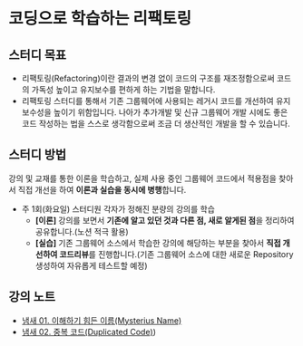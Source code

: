 # 코딩으로 학습하는 리팩토링

## 스터디 목표
- 리팩토링(Refactoring)이란 결과의 변경 없이 코드의 구조를 재조정함으로써 코드의 가독성 높이고 유지보수를 편하게 하는 기법을 말합니다.
- 리팩토링 스터디를 통해서 기존 그룹웨어에 사용되는 레거시 코드를 개선하여 유지보수성을 높이기 위함입니다. 나아가 추가개발 및 신규 그룹웨어 개발 시에도 좋은 코드 작성하는 법을 스스로 생각함으로써 조금 더 생산적인 개발을 할 수 있습니다.


## 스터디 방법
강의 및 교재를 통한 이론을 학습하고, 실제 사용 중인 그룹웨어 코드에서 적용점을 찾아서 직접 개선을 하여 **이론과 실습을 동시에 병행**합니다.

- 주 1회(화요일) 스터디원 각자가 정해진 분량의 강의를 학습
    - **[이론]** 강의를 보면서 **기존에 알고 있던 것과 다른 점, 새로 알게된 점**을 정리하여 공유합니다.(노션 적극 활용)
    - **[실습]** 기존 그룹웨어 소스에서 학습한 강의에 해당하는 부분을 찾아서 **직접 개선하여 코드리뷰**를 진행합니다.(기존 그룹웨어 소스에 대한 새로운 Repository 생성하여 자유롭게 테스트할 예정)

## 강의 노트

- [냄새 01. 이해하기 힘든 이름(Mysterius Name)](https://github.com/jincrates/spring-workspace/blob/master/refactoring-java/note/_%EB%83%84%EC%83%88%2001.%20%EC%9D%B4%ED%95%B4%ED%95%98%EA%B8%B0%20%ED%9E%98%EB%93%A0%20%EC%9D%B4%EB%A6%84(Mysterius%20Name).md)
- [냄새 02. 중복 코드(Duplicated Code)](https://github.com/jincrates/spring-workspace/blob/master/refactoring-java/note/_%EB%83%84%EC%83%88%2002.%20%EC%A4%91%EB%B3%B5%20%EC%BD%94%EB%93%9C(Duplicated%20Code).md))

